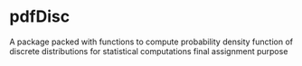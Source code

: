 # pdfDisc
 A package packed with functions to compute probability density function of discrete distributions for statistical computations final assignment purpose
